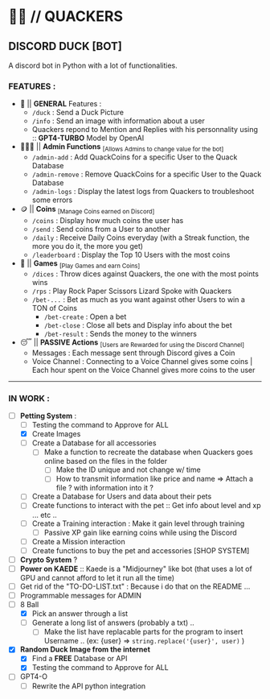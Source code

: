 # 🦆🤖 // QUACKERS
## DISCORD DUCK [BOT]

A discord bot in Python with a lot of functionalities. 


### FEATURES :
- 🐤 || **GENERAL** Features :
  - `/duck` : Send a Duck Picture
  - `/info` : Send an image with information about a user
  - Quackers repond to Mention and Replies with his personnality using :: **GPT4-TURBO** Model by OpenAI
- 👨🏻‍💻 || **Admin Functions** <sub>[Allows Admins to change value for the bot]</sub>
  - `/admin-add` : Add QuackCoins for a specific User to the Quack Database
  - `/admin-remove` : Remove QuackCoins for a specific User to the Quack Database
  - `/admin-logs` : Display the latest logs from Quackers to troubleshoot some errors
- 🪙 || **Coins** <sub>[Manage Coins earned on Discord]</sub>
  - `/coins` : Display how much coins the user has
  - `/send` : Send coins from a User to another
  - `/daily` : Receive Daily Coins everyday (with a Streak function, the more you do it, the more you get)
  - `/leaderboard` : Display the Top 10 Users with the most coins
- 🎲 || **Games** <sub>[Play Games and earn Coins]</sub>
  - `/dices` : Throw dices against Quackers, the one with the most points wins
  - `/rps` : Play Rock Paper Scissors Lizard Spoke with Quackers
  - `/bet-...` : Bet as much as you want against other Users to win a TON of Coins
    - `/bet-create` : Open a bet
    - `/bet-close` : Close all bets and Display info about the bet
    - `/bet-result` : Sends the money to the winners
- 😴 || **PASSIVE Actions** <sub>[Users are Rewarded for using the Discord Channel]</sub>
  - Messages : Each message sent through Discord gives a Coin
  - Voice Channel : Connecting to a Voice Channel gives some coins | Each hour spent on the Voice Channel gives more coins to the user
 
---

### IN WORK : 
- [ ] **Petting System** :
  - [ ] Testing the command to Approve for ALL
  - [x] Create Images
  - [ ] Create a Database for all accessories
    - [ ] Make a function to recreate the database when Quackers goes online based on the files in the folder
      - [ ] Make the ID unique and not change w/ time 
      - [ ] How to transmit information like price and name => Attach a file ? with information into it ?
  - [ ] Create a Database for Users and data about their pets
  - [ ] Create functions to interact with the pet :: Get info about level and xp ... etc .. 
  - [ ] Create a Training interaction : Make it gain level through training
    - [ ] Passive XP gain like earning coins while using the Discord
  - [ ] Create a Mission interaction 
  - [ ] Create functions to buy the pet and accessories [SHOP SYSTEM]
- [ ] **Crypto System** ?
- [ ] **Power on KAEDE** :: Kaede is a "Midjourney" like bot (that uses a lot of GPU and cannot afford to let it run all the time)
- [ ] Get rid of the "TO-DO-LIST.txt" : Because i do that on the README ...
- [ ] Programmable messages for ADMIN
- [ ] 8 Ball
  - [x] Pick an answer through a list
  - [ ] Generate a long list of answers (probably a txt) ..
    - [ ] Make the list have replacable parts for the program to insert Username .. (ex: {user} => `string.replace('{user}', user)` )
- [x] **Random Duck Image from the internet**
  - [x] Find a **FREE** Database or API
  - [x] Testing the command to Approve for ALL
- [ ] GPT4-O
  - [ ] Rewrite the API python integration
